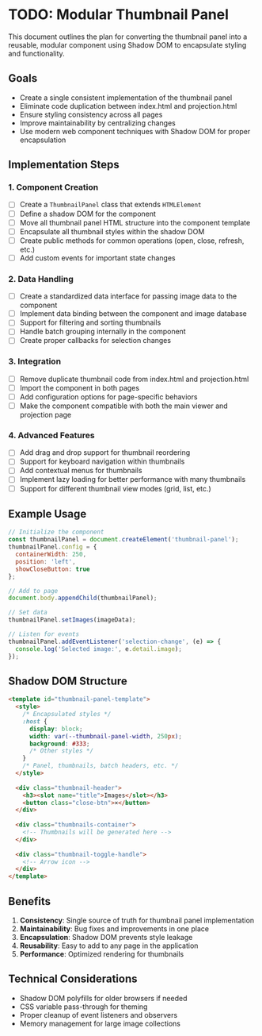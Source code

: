 # TODO: Modular Thumbnail Panel

This document outlines the plan for converting the thumbnail panel into a reusable, modular component using Shadow DOM to encapsulate styling and functionality.

## Goals

- Create a single consistent implementation of the thumbnail panel
- Eliminate code duplication between index.html and projection.html
- Ensure styling consistency across all pages
- Improve maintainability by centralizing changes
- Use modern web component techniques with Shadow DOM for proper encapsulation

## Implementation Steps

### 1. Component Creation

- [ ] Create a `ThumbnailPanel` class that extends `HTMLElement`
- [ ] Define a shadow DOM for the component
- [ ] Move all thumbnail panel HTML structure into the component template
- [ ] Encapsulate all thumbnail styles within the shadow DOM
- [ ] Create public methods for common operations (open, close, refresh, etc.)
- [ ] Add custom events for important state changes

### 2. Data Handling

- [ ] Create a standardized data interface for passing image data to the component
- [ ] Implement data binding between the component and image database
- [ ] Support for filtering and sorting thumbnails
- [ ] Handle batch grouping internally in the component
- [ ] Create proper callbacks for selection changes

### 3. Integration

- [ ] Remove duplicate thumbnail code from index.html and projection.html
- [ ] Import the component in both pages
- [ ] Add configuration options for page-specific behaviors
- [ ] Make the component compatible with both the main viewer and projection page

### 4. Advanced Features

- [ ] Add drag and drop support for thumbnail reordering
- [ ] Support for keyboard navigation within thumbnails
- [ ] Add contextual menus for thumbnails
- [ ] Implement lazy loading for better performance with many thumbnails
- [ ] Support for different thumbnail view modes (grid, list, etc.)

## Example Usage

```javascript
// Initialize the component
const thumbnailPanel = document.createElement('thumbnail-panel');
thumbnailPanel.config = {
  containerWidth: 250,
  position: 'left',
  showCloseButton: true
};

// Add to page
document.body.appendChild(thumbnailPanel);

// Set data
thumbnailPanel.setImages(imageData);

// Listen for events
thumbnailPanel.addEventListener('selection-change', (e) => {
  console.log('Selected image:', e.detail.image);
});
```

## Shadow DOM Structure

```html
<template id="thumbnail-panel-template">
  <style>
    /* Encapsulated styles */
    :host {
      display: block;
      width: var(--thumbnail-panel-width, 250px);
      background: #333;
      /* Other styles */
    }
    /* Panel, thumbnails, batch headers, etc. */
  </style>
  
  <div class="thumbnail-header">
    <h3><slot name="title">Images</slot></h3>
    <button class="close-btn">×</button>
  </div>
  
  <div class="thumbnails-container">
    <!-- Thumbnails will be generated here -->
  </div>
  
  <div class="thumbnail-toggle-handle">
    <!-- Arrow icon -->
  </div>
</template>
```

## Benefits

1. **Consistency**: Single source of truth for thumbnail panel implementation
2. **Maintainability**: Bug fixes and improvements in one place
3. **Encapsulation**: Shadow DOM prevents style leakage
4. **Reusability**: Easy to add to any page in the application
5. **Performance**: Optimized rendering for thumbnails

## Technical Considerations

- Shadow DOM polyfills for older browsers if needed
- CSS variable pass-through for theming
- Proper cleanup of event listeners and observers
- Memory management for large image collections 